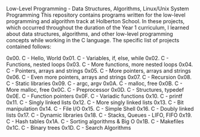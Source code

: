 Low-Level Programming - Data Structures, Algorithms, Linux/Unix System Programming
This repository contains programs written for the low-level programming and algorithm track at Holberton School. In these projects, which occurred throughout the duration of the Year 1 curriculum, I learned about data structures, algorithms, and other low-level programming concepts while working in the C language. The specific list of projects contained follows:

0x00. C - Hello, World
0x01. C - Variables, if, else, while
0x02. C - Functions, nested loops
0x03. C - More functions, more nested loops
0x04. C - Pointers, arrays and strings
0x05. C - More pointers, arrays and strings
0x06. C - Even more pointers, arrays and strings
0x07. C - Recursion
0x08. C - Static libraries
0x09. C - argc, argv
0x0A. C - malloc, free
0x0B. C - More malloc, free
0x0C. C - Preprocessor
0x0D. C - Structures, typedef
0x0E. C - Function pointers
0x0F. C - Variadic functions
0x10. C - printf
0x11. C - Singly linked lists
0x12. C - More singly linked lists
0x13. C - Bit manipulation
0x14. C - File I/O
0x15. C - Simple Shell
0x16. C - Doubly linked lists
0x17. C - Dynamic libraries
0x18. C - Stacks, Queues - LIFO, FIFO
0x19. C - Hash tables
0x1A. C - Sorting algorithms & Big O
0x1B. C - Makefiles
0x1C. C - Binary trees
0x1D. C - Search Algorithms